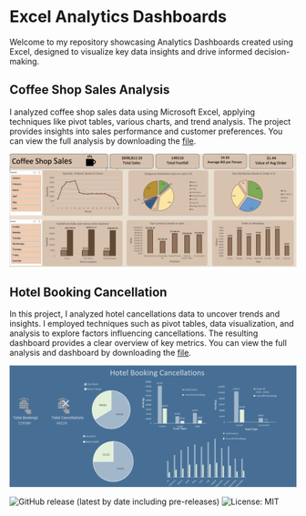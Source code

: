 # Excel Analytics Dashboards
Welcome to my repository showcasing Analytics Dashboards created using Excel, designed to visualize key data insights and drive informed decision-making.


## Coffee Shop Sales Analysis
I analyzed coffee shop sales data using Microsoft Excel, applying techniques like pivot tables, various charts, and trend analysis. The project provides insights into sales performance and customer preferences. You can view the full analysis by downloading the [file](Coffee_Shop_Sales_Data_Analysis.xlxs).

<!-- Add banner here -->
![Banner](Pictures/CSSD_r.png)


## Hotel Booking Cancellation
In this project, I analyzed hotel cancellations data to uncover trends and insights. I employed techniques such as pivot tables, data visualization, and analysis to explore factors influencing cancellations. The resulting dashboard provides a clear overview of key metrics. You can view the full analysis and dashboard by downloading the [file](Hotel_Booking_Cancellations.xlsx).

<!-- Add banner here -->
![Banner](Pictures/HB_COM.png)
<!-- Add buttons here -->

![GitHub release (latest by date including pre-releases)](https://img.shields.io/github/v/release/navendu-pottekkat/awesome-readme?include_prereleases)
![License: MIT](https://img.shields.io/badge/License-MIT-yellow.svg)
